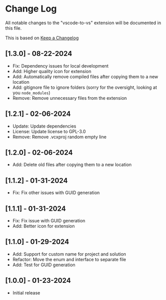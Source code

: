 # Change Log

All notable changes to the "vscode-to-vs" extension will be documented in this file.

This is based on [Keep a Changelog](http://keepachangelog.com/) 

## [1.3.0] - 08-22-2024
- Fix: Dependency issues for local development
- Add: Higher quality icon for extension
- Add: Automatically remove compiled files after copying them to a new location
- Add: gitignore file to ignore folders (sorry for the oversight, looking at you `node_modules`)
- Remove: Remove unnecessary files from the extension

## [1.2.1] - 02-06-2024
- Update: Update dependencies
- License: Update license to GPL-3.0
- Remove: Remove .vcxproj random empty line

## [1.2.0] - 02-06-2024
- Add: Delete old files after copying them to a new location

## [1.1.2] - 01-31-2024
- Fix: Fix other issues with GUID generation

## [1.1.1] - 01-31-2024
- Fix: Fix issue with GUID generation
- Add: Better icon for extension

## [1.1.0] - 01-29-2024
- Add: Support for custom name for project and solution
- Refactor: Move the enum and interface to separate file
- Add: Test for GUID generation

## [1.0.0] - 01-23-2024
- Initial release